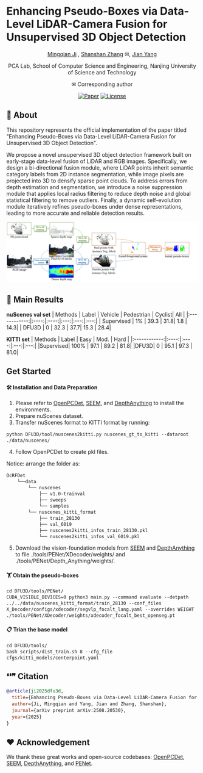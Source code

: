 # Enhancing Pseudo-Boxes via Data-Level LiDAR-Camera Fusion for Unsupervised 3D Object Detection

<div align="center">

[Mingqian Ji](https://github.com/Mingqj) </sup>,
[Shanshan Zhang](https://shanshanzhang.github.io/) ✉</sup>,
[Jian Yang](https://scholar.google.com/citations?user=6CIDtZQAAAAJ&hl=zh-CN) </sup>

PCA Lab, School of Computer Science and Engineering, Nanjing University of Science and Technology

✉ Corresponding author

[![Paper](https://img.shields.io/badge/arXiv-PDF-b31b1b)](https://arxiv.org/abs/2508.20530)
[![License](https://img.shields.io/badge/License-Apache--2.0-929292)](https://www.apache.org/licenses/LICENSE-2.0)

</div>

## 📖 About

This repository represents the official implementation of the paper titled "Enhancing Pseudo-Boxes via Data-Level LiDAR-Camera Fusion for Unsupervised 3D Object Detection".

We propose a novel unsupervised 3D object detection framework built on early-stage data-level fusion of LiDAR and RGB images. Specifically, we design a bi-directional fusion module, where LiDAR points inherit semantic category labels from 2D instance segmentation, while image pixels are projected into 3D to densify sparse point clouds. To address errors from depth estimation and segmentation, we introduce a noise suppression module that applies local radius filtering to reduce depth noise and global statistical filtering to remove outliers. Finally, a dynamic self-evolution module iteratively refines pseudo-boxes under dense representations, leading to more accurate and reliable detection results.

![](./resources/pipeline.png)

## 💾 Main Results

**nuScenes val set**
| Methods     | Label  | Vehicle | Pedestrian | Cyclist|   All    |
|:------------:|:----:|:----:|:---:|:---:|:---:|
| Supervised  | 1% | 39.3 | 31.8| 1.8 | 14.3|
| DFU3D  | 0 | 32.3 | 37.7| 15.3 | 28.4|

**KITTI set**
| Methods    | Label | Easy | Mod. | Hard |
|:------------:|:----:|:----:|:---:|:---:|
|Supervised|    100%   | 97.1 | 89.2 | 81.8|
|DFU3D|    0   | 95.1 | 97.3 | 81.0|

## Get Started

#### 🛠️ Installation and Data Preparation

1. Please refer to [OpenPCDet](https://github.com/open-mmlab/OpenPCDet), [SEEM](https://github.com/UX-Decoder/Segment-Everything-Everywhere-All-At-Once), and [DepthAnything](https://github.com/LiheYoung/Depth-Anything) to install the environments.
2. Prepare nuScenes dataset.
3. Transfer nuScenes format to KITTI format by running:
```shell
python DFU3D/tool/nuscenes2kitti.py nuscenes_gt_to_kitti --dataroot ./data/nuscenes/
```
4. Follow OpenPCDet to create pkl files.

Notice: arrange the folder as:
```shell script
OcRFDet
    └──data
        └── nuscenes
            ├── v1.0-trainval
            ├── sweeps 
            └── samples
        └── nuscenes_kitti_format
            ├── train_28130
            ├── val_6019
            ├── nuscenes2kitti_infos_train_28130.pkl
            └── nuscenes2kitti_infos_val_6019.pkl
```

5. Download the vision-foundation models from [SEEM](https://github.com/UX-Decoder/Segment-Everything-Everywhere-All-At-Once) and [DepthAnything](https://github.com/LiheYoung/Depth-Anything) to file ./tools/PENet/XDecoder/weights/ and ./tools/PENet/Depth_Anything/weights/.
   

#### 🏋️ Obtain the pseudo-boxes
```shell
cd DFU3D/tools/PENet/
CUDA_VISIBLE_DEVICES=0 python3 main.py --command evaluate --detpath ../../data/nuscenes_kitti_format/train_28130 --conf_files X_Decoder/configs/xdecoder/segvlp_focalt_lang.yaml --overrides WEIGHT ./tools/PENet/XDecoder/weights/xdecoder_focalt_best_openseg.pt
```

#### 📋 Trian the base model
```shell
cd DFU3D/tools/
bash scripts/dist_train.sh 8 --cfg_file cfgs/kitti_models/centerpoint.yaml
```


## ❛❛❞ Citation
```bibtex
@article{ji2025dfu3d,
  title={Enhancing Pseudo-Boxes via Data-Level LiDAR-Camera Fusion for Unsupervised 3D Object Detection},
  author={Ji, Mingqian and Yang, Jian and Zhang, Shanshan},
  journal={arXiv preprint arXiv:2508.20530},
  year={2025}
}
```

## ❤️ Acknowledgement

We thank these great works and open-source codebases: [OpenPCDet](https://github.com/open-mmlab/OpenPCDet), [SEEM](https://github.com/UX-Decoder/Segment-Everything-Everywhere-All-At-Once), [DepthAnything](https://github.com/LiheYoung/Depth-Anything), and [PENet](https://github.com/JUGGHM/PENet_ICRA2021).
